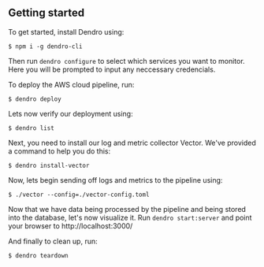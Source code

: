 ## Getting started

To get started, install Dendro using:

```console
$ npm i -g dendro-cli
```

Then run `dendro configure` to select which services you want to monitor. Here you will be prompted to input any neccessary credencials.

To deploy the AWS cloud pipeline, run:

```console
$ dendro deploy
```

Lets now verify our deployment using:

```console
$ dendro list
```

Next, you need to install our log and metric collector Vector. We've provided a command to help you do this:

```console
$ dendro install-vector
```

Now, lets begin sending off logs and metrics to the pipeline using:

```console
$ ./vector --config=./vector-config.toml
```

Now that we have data being processed by the pipeline and being stored into the database, let's now visualize it. Run `dendro start:server` and point your browser to http://localhost:3000/

And finally to clean up, run:

```console
$ dendro teardown
```
